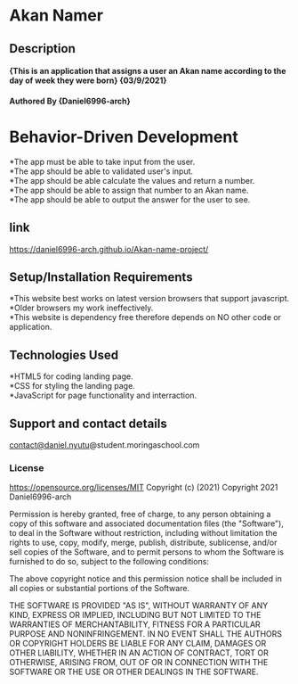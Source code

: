 # **Akan Namer**
## Description
#### {This is an application that assigns a user an Akan name according to the day of week they were born} {03/9/2021}
#### Authored By **{Daniel6996-arch}**
# Behavior-Driven Development
*The app must be able to take input from the user.      
*The app should be able to validated user's input.    
*The app should be able calculate the values and return a number.  
*The app should be able to assign that number to an Akan name.   
*The app should be able to output the answer for the user to see.  
## link
https://daniel6996-arch.github.io/Akan-name-project/
## Setup/Installation Requirements
*This website best works on latest version browsers that support javascript.   
*Older browsers my work ineffectively.   
*This website is dependency free therefore depends on NO other code or application.
## Technologies Used
*HTML5 for coding landing page.   
*CSS for styling the landing page.  
*JavaScript for page functionality and interraction.
## Support and contact details
contact@daniel.nyutu@student.moringaschool.com
### License 
https://opensource.org/licenses/MIT
Copyright (c) (2021)
Copyright 2021 Daniel6996-arch

Permission is hereby granted, free of charge, to any person obtaining a copy of this software and associated documentation files (the "Software"), to deal in the Software without restriction, including without limitation the rights to use, copy, modify, merge, publish, distribute, sublicense, and/or sell copies of the Software, and to permit persons to whom the Software is furnished to do so, subject to the following conditions:

The above copyright notice and this permission notice shall be included in all copies or substantial portions of the Software.

THE SOFTWARE IS PROVIDED "AS IS", WITHOUT WARRANTY OF ANY KIND, EXPRESS OR IMPLIED, INCLUDING BUT NOT LIMITED TO THE WARRANTIES OF MERCHANTABILITY, FITNESS FOR A PARTICULAR PURPOSE AND NONINFRINGEMENT. IN NO EVENT SHALL THE AUTHORS OR COPYRIGHT HOLDERS BE LIABLE FOR ANY CLAIM, DAMAGES OR OTHER LIABILITY, WHETHER IN AN ACTION OF CONTRACT, TORT OR OTHERWISE, ARISING FROM, OUT OF OR IN CONNECTION WITH THE SOFTWARE OR THE USE OR OTHER DEALINGS IN THE SOFTWARE.